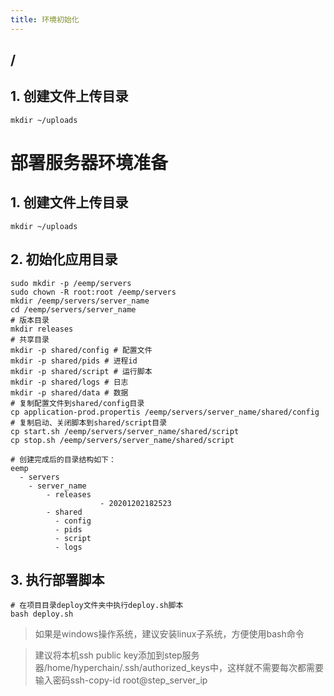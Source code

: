 ```yaml
---
title: 环境初始化
---
```


## /
## **1. 创建文件上传目录**

```
mkdir ~/uploads
```

# **部署服务器环境准备**

## **1. 创建文件上传目录**

```
mkdir ~/uploads
```

## **2. 初始化应用目录**

```
sudo mkdir -p /eemp/servers
sudo chown -R root:root /eemp/servers
mkdir /eemp/servers/server_name
cd /eemp/servers/server_name
# 版本目录
mkdir releases
# 共享目录
mkdir -p shared/config # 配置文件
mkdir -p shared/pids # 进程id
mkdir -p shared/script # 运行脚本
mkdir -p shared/logs # 日志
mkdir -p shared/data # 数据
# 复制配置文件到shared/config目录
cp application-prod.propertis /eemp/servers/server_name/shared/config
# 复制启动、关闭脚本到shared/script目录
cp start.sh /eemp/servers/server_name/shared/script
cp stop.sh /eemp/servers/server_name/shared/script

```

```
# 创建完成后的目录结构如下：
eemp
  - servers
    - server_name
        - releases
					- 20201202182523
        - shared
          - config
          - pids
          - script
          - logs

```

## **3. 执行部署脚本**

```
# 在项目目录deploy文件夹中执行deploy.sh脚本
bash deploy.sh

```

> 如果是windows操作系统，建议安装linux子系统，方便使用bash命令

> 建议将本机ssh public key添加到step服务器/home/hyperchain/.ssh/authorized_keys中，这样就不需要每次都需要输入密码ssh-copy-id root@step_server_ip